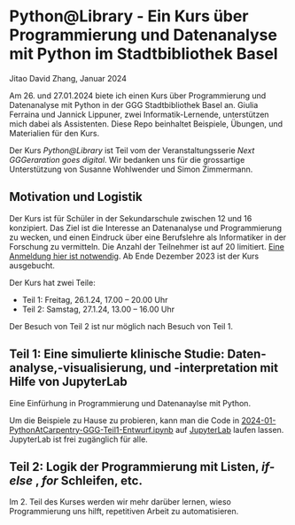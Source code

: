 Python@Library - Ein Kurs über Programmierung und Datenanalyse mit Python im Stadtbibliothek Basel
===
Jitao David Zhang, Januar 2024

Am 26. und 27.01.2024 biete ich einen Kurs über Programmierung und Datenanalyse mit Python in der GGG Stadtbibliothek Basel an. Giulia Ferraina und Jannick Lippuner, zwei Informatik-Lernende, unterstützen mich dabei als Assistenten. Diese Repo beinhaltet Beispiele, Übungen, und Materialien für den Kurs.

Der Kurs *Python@Library* ist Teil vom der Veranstaltungsserie *Next GGGeraration goes digital*. Wir bedanken uns für die grossartige Unterstützung von Susanne Wohlwender und Simon Zimmermann.

## Motivation und Logistik

Der Kurs ist für Schüler in der Sekundarschule zwischen 12 und 16 konzipiert. Das Ziel ist die Interesse an Datenanalyse und Programmierung zu wecken, und einen Eindruck über eine Berufslehre als Informatiker in der Forschung zu vermitteln. Die Anzahl der Teilnehmer ist auf 20 limitiert. [Eine Anmeldung hier ist notwendig](https://www.stadtbibliothekbasel.ch/de/python-library-_content---1--1007--2902.html). Ab Ende Dezember 2023 ist der Kurs ausgebucht.

Der Kurs hat zwei Teile:

* Teil 1: Freitag, 26.1.24, 17.00 – 20.00 Uhr
* Teil 2: Samstag, 27.1.24, 13.00 – 16.00 Uhr

Der Besuch von Teil 2 ist nur möglich nach Besuch von Teil 1.

## Teil 1: Eine simulierte klinische Studie: Daten-analyse,-visualisierung, und -interpretation mit Hilfe von JupyterLab

Eine Einfürhung in Programmierung und Datenanaylse mit Python.

Um die Beispiele zu Hause zu probieren, kann man die Code in [2024-01-PythonAtCarpentry-GGG-Teil1-Entwurf.ipynb](./2024-01-PythonAtCarpentry-GGG-Teil1-Entwurf.ipynb) auf [JupyterLab](https://jupyter.org/try-jupyter/lab/) laufen lassen. JupyterLab ist frei zugänglich für alle.

## Teil 2: Logik der Programmierung mit Listen, *if-else* , *for* Schleifen, etc.

Im 2. Teil des Kurses werden wir mehr darüber lernen, wieso Programmierung uns hilft, repetitiven Arbeit zu automatisieren.
